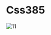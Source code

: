 # Css385

![11](https://user-images.githubusercontent.com/56340878/193443247-e26b38c3-f962-4368-9938-17f9146784a2.png)
